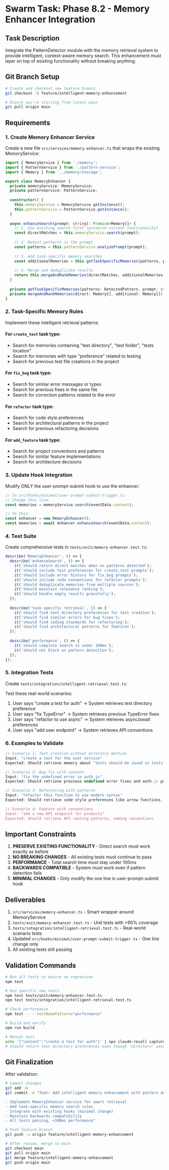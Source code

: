 # Swarm Task: Phase 8.2 - Memory Enhancer Integration

## Task Description
Integrate the PatternDetector module with the memory retrieval system to provide intelligent, context-aware memory search. This enhancement must layer on top of existing functionality without breaking anything.

## Git Branch Setup
```bash
# Create and checkout new feature branch
git checkout -b feature/intelligent-memory-enhancement

# Ensure you're starting from latest main
git pull origin main
```

## Requirements

### 1. Create Memory Enhancer Service
Create a new file `src/services/memory-enhancer.ts` that wraps the existing MemoryService:

```typescript
import { MemoryService } from './memory';
import { PatternService } from './pattern-service';
import { Memory } from '../memory/storage';

export class MemoryEnhancer {
  private memoryService: MemoryService;
  private patternService: PatternService;
  
  constructor() {
    this.memoryService = MemoryService.getInstance();
    this.patternService = PatternService.getInstance();
  }
  
  async enhanceSearch(prompt: string): Promise<Memory[]> {
    // 1. Use existing search first (preserve current functionality)
    const directMatches = this.memoryService.search(prompt);
    
    // 2. Detect patterns in the prompt
    const patterns = this.patternService.analyzePrompt(prompt);
    
    // 3. Add task-specific memory searches
    const additionalMemories = this.getTaskSpecificMemories(patterns, prompt);
    
    // 4. Merge and deduplicate results
    return this.mergeAndRankMemories(directMatches, additionalMemories);
  }
  
  private getTaskSpecificMemories(patterns: DetectedPattern, prompt: string): Memory[];
  private mergeAndRankMemories(direct: Memory[], additional: Memory[]): Memory[];
}
```

### 2. Task-Specific Memory Rules
Implement these intelligent retrieval patterns:

#### For `create_test` task type:
- Search for memories containing "test directory", "test folder", "tests location"
- Search for memories with type "preference" related to testing
- Search for previous test file creations in the project

#### For `fix_bug` task type:
- Search for similar error messages or types
- Search for previous fixes in the same file
- Search for correction patterns related to the error

#### For `refactor` task type:
- Search for code style preferences
- Search for architectural patterns in the project
- Search for previous refactoring decisions

#### For `add_feature` task type:
- Search for project conventions and patterns
- Search for similar feature implementations
- Search for architecture decisions

### 3. Update Hook Integration
Modify ONLY the user-prompt-submit hook to use the enhancer:

```typescript
// In src/hooks/minimal/user-prompt-submit-trigger.ts
// Change this line:
const memories = memoryService.search(eventData.content);

// To this:
const enhancer = new MemoryEnhancer();
const memories = await enhancer.enhanceSearch(eventData.content);
```

### 4. Test Suite
Create comprehensive tests in `tests/unit/memory-enhancer.test.ts`:

```typescript
describe('MemoryEnhancer', () => {
  describe('enhanceSearch', () => {
    it('should return direct matches when no patterns detected');
    it('should include test preferences for create_test prompts');
    it('should include error history for fix_bug prompts');
    it('should include code conventions for refactor prompts');
    it('should deduplicate memories from multiple sources');
    it('should maintain relevance ranking');
    it('should handle empty results gracefully');
  });
  
  describe('task-specific retrieval', () => {
    it('should find test directory preferences for test creation');
    it('should find similar errors for bug fixes');
    it('should find coding standards for refactoring');
    it('should find architectural patterns for features');
  });
  
  describe('performance', () => {
    it('should complete search in under 100ms');
    it('should not block on pattern detection');
  });
});
```

### 5. Integration Tests
Create `tests/integration/intelligent-retrieval.test.ts`:

Test these real-world scenarios:
1. User says "create a test for auth" → System retrieves test directory preference
2. User says "fix TypeError" → System retrieves previous TypeError fixes
3. User says "refactor to use async" → System retrieves async/await preferences
4. User says "add user endpoint" → System retrieves API conventions

### 6. Examples to Validate

```javascript
// Scenario 1: Test creation without directory mention
Input: "create a test for the user service"
Expected: Should retrieve memory about "tests should be saved in tests-raoul/"

// Scenario 2: Bug fix with context
Input: "fix the undefined error in auth.js"
Expected: Should retrieve previous undefined error fixes and auth.js patterns

// Scenario 3: Refactoring with patterns
Input: "refactor this function to use modern syntax"
Expected: Should retrieve code style preferences like arrow functions, async/await

// Scenario 4: Feature with conventions
Input: "add a new API endpoint for products"
Expected: Should retrieve API routing patterns, naming conventions
```

## Important Constraints

1. **PRESERVE EXISTING FUNCTIONALITY** - Direct search must work exactly as before
2. **NO BREAKING CHANGES** - All existing tests must continue to pass
3. **PERFORMANCE** - Total search time must stay under 100ms
4. **BACKWARDS COMPATIBLE** - System must work even if pattern detection fails
5. **MINIMAL CHANGES** - Only modify the one line in user-prompt-submit hook

## Deliverables

1. `src/services/memory-enhancer.ts` - Smart wrapper around MemoryService
2. `tests/unit/memory-enhancer.test.ts` - Unit tests with >90% coverage
3. `tests/integration/intelligent-retrieval.test.ts` - Real-world scenario tests
4. Updated `src/hooks/minimal/user-prompt-submit-trigger.ts` - One line change only
5. All existing tests still passing

## Validation Commands

```bash
# Run all tests to ensure no regression
npm test

# Run specific new tests
npm test tests/unit/memory-enhancer.test.ts
npm test tests/integration/intelligent-retrieval.test.ts

# Check performance
npm test -- --testNamePattern="performance"

# Build and verify
npm run build

# Manual test
echo '{"content":"create a test for auth"}' | npx claude-recall capture user-prompt
# Should return test directory preferences even though "directory" wasn't mentioned
```

## Git Finalization
After validation:
```bash
# Commit changes
git add -A
git commit -m "feat: Add intelligent memory enhancement with pattern detection

- Implement MemoryEnhancer service for smart retrieval
- Add task-specific memory search rules
- Integrate with existing hooks (minimal change)
- Maintain backwards compatibility
- All tests passing, <100ms performance"

# Push feature branch
git push -u origin feature/intelligent-memory-enhancement

# After review, merge to main
git checkout main
git pull origin main
git merge feature/intelligent-memory-enhancement
git push origin main
```